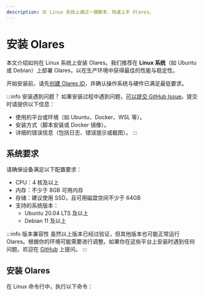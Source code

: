 ```yaml
---
description: 在 Linux 系统上通过一键脚本，快速上手 Olares。
---
```

# 安装 Olares

本文介绍如何在 Linux 系统上安装 Olares。我们推荐在 **Linux 系统**（如 Ubuntu 或 Debian）上部署 Olares，以在生产环境中获得最佳的性能与稳定性。

开始安装前，请先[创建 Olares ID](create-olares-id.md)，并确认操作系统与硬件已满足最低要求。

:::info 安装遇到问题？
如果安装过程中遇到问题，[可以提交 GitHub Issue](https://github.com/beclab/Olares/issues/new)。提交时请提供以下信息：
- 使用的平台或环境（如 Ubuntu、Docker、WSL 等）。
- 安装方式（脚本安装或 Docker 镜像）。
- 详细的错误信息（包括日志、错误提示或截图）。
:::

## 系统要求

请确保设备满足以下配置要求：

- CPU：4 核及以上
- 内存：不少于 8GB 可用内存
- 存储：建议使用 SSD，且可用磁盘空间不少于 64GB
- 支持的系统版本：
    - Ubuntu 20.04 LTS 及以上
    - Debian 11 及以上

:::info 版本兼容性
虽然以上版本已经过验证，但其他版本也可能正常运行 Olares。根据你的环境可能需要进行调整。如果你在这些平台上安装时遇到任何问题，欢迎在 [GitHub](https://github.com/beclab/Olares/issues/new) 上提问。
:::

## 安装 Olares

在 Linux 命令行中，执行以下命令：

<!--@include: ./reusables.md{4,28}-->

<!--@include: ./activate-olares.md-->

<!--@include: ./log-in-to-olares.md-->

<!--@include: ./reusables.md{30,34}-->
